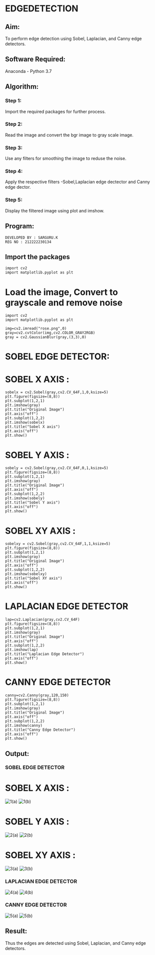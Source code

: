 # EDGEDETECTION

## Aim:
To perform edge detection using Sobel, Laplacian, and Canny edge detectors.

## Software Required:
Anaconda - Python 3.7

## Algorithm:
### Step 1:
Import the required packages for further process.

### Step 2:
Read the image and convert the bgr image to gray scale image.

### Step 3:
Use any filters for smoothing the image to reduse the noise.

### Step 4:
Apply the respective filters -Sobel,Laplacian edge dectector and Canny edge dector.

### Step 5:
Display the filtered image using plot and imshow.

## Program:
```
DEVELOPED BY : SARGURU.K
REG NO : 212222230134
```
## Import the packages
```
import cv2
import matplotlib.pyplot as plt
```
# Load the image, Convert to grayscale and remove noise
```
import cv2
import matplotlib.pyplot as plt

img=cv2.imread("rose.png",0)
gray=cv2.cvtColor(img,cv2.COLOR_GRAY2RGB)
gray = cv2.GaussianBlur(gray,(3,3),0)
```
# SOBEL EDGE DETECTOR:
# SOBEL X AXIS :
```
sobelx = cv2.Sobel(gray,cv2.CV_64F,1,0,ksize=5)
plt.figure(figsize=(8,8))
plt.subplot(1,2,1)
plt.imshow(gray)
plt.title("Original Image")
plt.axis("off")
plt.subplot(1,2,2)
plt.imshow(sobelx)
plt.title("Sobel X axis")
plt.axis("off")
plt.show()
```
# SOBEL Y AXIS :
```
sobely = cv2.Sobel(gray,cv2.CV_64F,0,1,ksize=5)
plt.figure(figsize=(8,8))
plt.subplot(1,2,1)
plt.imshow(gray)
plt.title("Original Image")
plt.axis("off")
plt.subplot(1,2,2)
plt.imshow(sobely)
plt.title("Sobel Y axis")
plt.axis("off")
plt.show()
```
# SOBEL XY AXIS :
```
sobelxy = cv2.Sobel(gray,cv2.CV_64F,1,1,ksize=5)
plt.figure(figsize=(8,8))
plt.subplot(1,2,1)
plt.imshow(gray)
plt.title("Original Image")
plt.axis("off")
plt.subplot(1,2,2)
plt.imshow(sobelxy)
plt.title("Sobel XY axis")
plt.axis("off")
plt.show()
```
# LAPLACIAN EDGE DETECTOR
```
lap=cv2.Laplacian(gray,cv2.CV_64F)
plt.figure(figsize=(8,8))
plt.subplot(1,2,1)
plt.imshow(gray)
plt.title("Original Image")
plt.axis("off")
plt.subplot(1,2,2)
plt.imshow(lap)
plt.title("Laplacian Edge Detector")
plt.axis("off")
plt.show()
```
# CANNY EDGE DETECTOR
```
canny=cv2.Canny(gray,120,150)
plt.figure(figsize=(8,8))
plt.subplot(1,2,1)
plt.imshow(gray)
plt.title("Original Image")
plt.axis("off")
plt.subplot(1,2,2)
plt.imshow(canny)
plt.title("Canny Edge Detector")
plt.axis("off")
plt.show()
```
## Output:
### SOBEL EDGE DETECTOR
# SOBEL X AXIS :

![1(a)](https://github.com/dharmaraj-007/EDGEDETECTION/assets/119560386/c7d11a51-cbbf-42a1-8ab8-f2c8cb78c502)
![1(b)](https://github.com/dharmaraj-007/EDGEDETECTION/assets/119560386/de4c402e-12fa-4d7d-b57e-c664478e4036)


# SOBEL Y AXIS :

![2(a)](https://github.com/dharmaraj-007/EDGEDETECTION/assets/119560386/3f3d2639-2f49-47e3-8e90-e3b9e2a8872a)
![2(b)](https://github.com/dharmaraj-007/EDGEDETECTION/assets/119560386/2182bec8-3225-45b1-ada6-41d9541679a4)


# SOBEL XY AXIS :

![3(a)](https://github.com/dharmaraj-007/EDGEDETECTION/assets/119560386/1d08817f-0d4b-49d9-8628-46c853007b87)
![3(b)](https://github.com/dharmaraj-007/EDGEDETECTION/assets/119560386/4f99f3a0-7ce2-4c64-9380-ad099630f851)

### LAPLACIAN EDGE DETECTOR

![4(a)](https://github.com/dharmaraj-007/EDGEDETECTION/assets/119560386/7f55cc00-bf9f-434d-82e3-79aac4c2221c)
![4(b)](https://github.com/dharmaraj-007/EDGEDETECTION/assets/119560386/a8ab7cb2-5280-487a-88e7-7548ce30a0ab)

### CANNY EDGE DETECTOR

![5(a)](https://github.com/dharmaraj-007/EDGEDETECTION/assets/119560386/2943d63a-f8ff-4043-831d-482ac057d888)
![5(b)](https://github.com/dharmaraj-007/EDGEDETECTION/assets/119560386/fb9d415e-e61d-43c9-a18b-89f658c7f7aa)

## Result:
Thus the edges are detected using Sobel, Laplacian, and Canny edge detectors.
